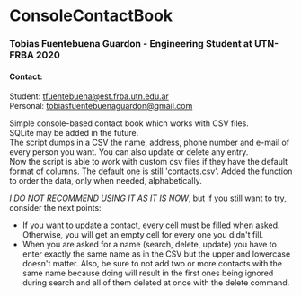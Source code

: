 # ConsoleContactBook
### Tobias Fuentebuena Guardon - Engineering Student at UTN-FRBA 2020
#### Contact:
Student: tfuentebuena@est.frba.utn.edu.ar  
Personal: tobiasfuentebuenaguardon@gmail.com

Simple console-based contact book which works with CSV files.  
SQLite may be added in the future.  
The script dumps in a CSV the name, address, phone number and e-mail of every person you want. You can also update or delete any entry.  
Now the script is able to work with custom csv files if they have the default format of columns. The default one is still 'contacts.csv'. 
Added the function to order the data, only when needed, alphabetically. 


*I DO NOT RECOMMEND USING IT AS IT IS NOW*, but if you still want to try, consider the next points:
- If you want to update a contact, every cell must be filled when asked. Otherwise, you will get an empty cell for every one you didn't fill. 
- When you are asked for a name (search, delete, update) you have to enter exactly the same name as in the CSV but the upper and lowercase doesn't matter. Also, be sure to not add two or more contacts with the same name because doing will result in the first ones being ignored during search and all of them deleted at once with the delete command.



